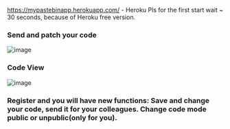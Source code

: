 https://mypastebinapp.herokuapp.com/ - Heroku
Pls for the first start wait ~ 30 seconds, because of Heroku free version.

### Send and patch your code
![image](https://user-images.githubusercontent.com/57333967/120924830-064b1780-c6ef-11eb-95c1-da8e1b7aff96.png)


### Code View
![image](https://user-images.githubusercontent.com/57333967/120924767-b1a79c80-c6ee-11eb-8394-e1fdb19bd573.png)

### Register and you will have new functions: Save and change your code, send it for your colleagues. Change code mode public or unpublic(only for you).
